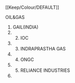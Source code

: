 [[Keep/Colour/DEFAULT]] 

OIL&GAS

1. GAIL(INDIA)
2. 2. IOC
3. 3. INDRAPRASTHA GAS
4. 4. ONGC
5. 5. RELIANCE INDUSTRIES
6. 
